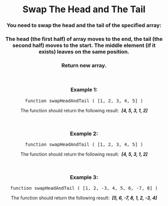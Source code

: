 <div align = "center">

# Swap The Head and The Tail

</div>

<div align = "center">

<h3>You need to swap the head and the tail of the specified array:</h3>

<h3>The head (the first half) of array moves to the end, the tail (the second half) moves to the start. The middle element (if it exists) leaves on the same position.</h3>

<h3>Return new array.</h3>

<br>

<h3>Example 1:</h3>

<pre>function swapHeadAndTail&nbsp;(&nbsp;[1, 2, 3, 4, 5]&nbsp;)</pre>

<p>The function should return the following result: &nbsp;<strong><em>[4, 5, 3, 1, 2]</em></strong></p>

<br>

<h3>Example 2:</h3>

<pre>function swapHeadAndTail&nbsp;(&nbsp;[1, 2, 3, 4, 5]&nbsp;)</pre>

<p>The function should return the following result: &nbsp;<strong><em>[4, 5, 3, 1, 2]</em></strong></p>

<br>

<h3>Example 3:</h3>

<pre>function swapHeadAndTail&nbsp;(&nbsp;[1, 2, -3, 4, 5, 6, -7, 8]&nbsp;)</pre>

<p>The function should return the following result: &nbsp;<strong><em>[5, 6, -7, 8, 1, 2, -3, 4]</em></strong></p>

</div>
